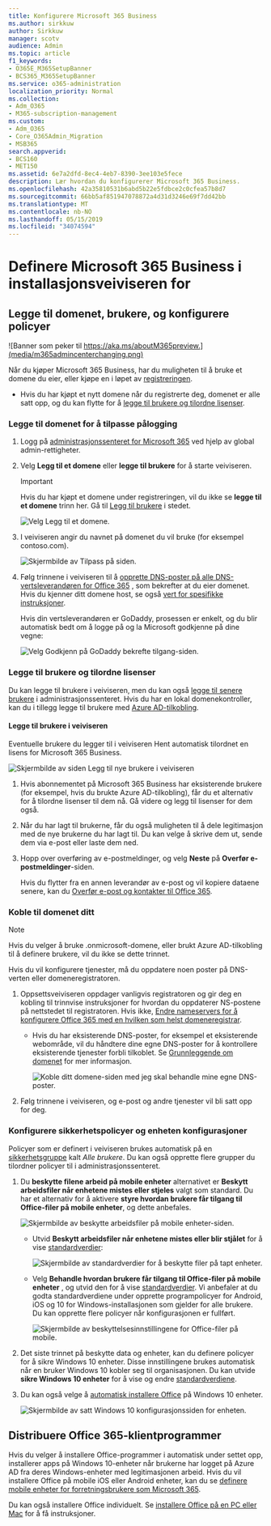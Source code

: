```yaml
---
title: Konfigurere Microsoft 365 Business
ms.author: sirkkuw
author: Sirkkuw
manager: scotv
audience: Admin
ms.topic: article
f1_keywords:
- O365E_M365SetupBanner
- BCS365_M365SetupBanner
ms.service: o365-administration
localization_priority: Normal
ms.collection:
- Adm_O365
- M365-subscription-management
ms.custom:
- Adm_O365
- Core_O365Admin_Migration
- MSB365
search.appverid:
- BCS160
- MET150
ms.assetid: 6e7a2dfd-8ec4-4eb7-8390-3ee103e5fece
description: Lær hvordan du konfigurerer Microsoft 365 Business.
ms.openlocfilehash: 42a35810531b6abd5b22e5fdbce2c0cfea57b8d7
ms.sourcegitcommit: 66bb5af851947078872a4d31d3246e69f7dd42bb
ms.translationtype: MT
ms.contentlocale: nb-NO
ms.lasthandoff: 05/15/2019
ms.locfileid: "34074594"
---
```

# <a name="set-up-microsoft-365-business-in-the-setup-wizard"></a>Definere Microsoft 365 Business i installasjonsveiviseren for

## <a name="add-your-domain-users-and-set-up-policies"></a>Legge til domenet, brukere, og konfigurere policyer

![Banner som peker til https://aka.ms/aboutM365preview.](media/m365admincenterchanging.png)

Når du kjøper Microsoft 365 Business, har du muligheten til å bruke et domene du eier, eller kjøpe en i løpet av [registreringen](sign-up.md).

- Hvis du har kjøpt et nytt domene når du registrerte deg, domenet er alle satt opp, og du kan flytte for å [legge til brukere og tilordne lisenser](#add-users-and-assign-licenses).

### <a name="add-your-domain-to-personalize-sign-in"></a>Legge til domenet for å tilpasse pålogging

1. Logg på [administrasjonssenteret for Microsoft 365](https://admin.microsoft.com) ved hjelp av global admin-rettigheter. 

2. Velg **Legg til et domene** eller **legge til brukere** for å starte veiviseren.
    > [!IMPORTANT]
    > Hvis du har kjøpt et domene under registreringen, vil du ikke se **legge til et domene** trinn her. Gå til [Legg til brukere](#add-users-and-assign-licenses) i stedet.

    ![Velg Legg til et domene.](media/addadomainadmincenter.png)
    
3. I veiviseren angir du navnet på domenet du vil bruke (for eksempel contoso.com).


    ![Skjermbilde av Tilpass på siden.](media/personalizesignin.png)

    
4. Følg trinnene i veiviseren til å [opprette DNS-poster på alle DNS-vertsleverandøren for Office 365](https://docs.microsoft.com/office365/admin/get-help-with-domains/create-dns-records-at-any-dns-hosting-provider) , som bekrefter at du eier domenet. Hvis du kjenner ditt domene host, se også [vert for spesifikke instruksjoner](https://docs.microsoft.com/office365/admin/get-help-with-domains/set-up-your-domain-host-specific-instructions).

    Hvis din vertsleverandøren er GoDaddy, prosessen er enkelt, og du blir automatisk bedt om å logge på og la Microsoft godkjenne på dine vegne:

    ![Velg Godkjenn på GoDaddy bekrefte tilgang-siden.](media/godaddyauth.png)

### <a name="add-users-and-assign-licenses"></a>Legge til brukere og tilordne lisenser

Du kan legge til brukere i veiviseren, men du kan også [legge til senere brukere](add-users-m365b.md) i administrasjonssenteret. Hvis du har en lokal domenekontroller, kan du i tillegg legge til brukere med [Azure AD-tilkobling](https://docs.microsoft.com/azure/active-directory/hybrid/how-to-connect-install-express).

#### <a name="add-users-in-the-wizard"></a>Legge til brukere i veiviseren

Eventuelle brukere du legger til i veiviseren Hent automatisk tilordnet en lisens for Microsoft 365 Business.

![Skjermbilde av siden Legg til nye brukere i veiviseren](media/addnewuserspage.png)

1. Hvis abonnementet på Microsoft 365 Business har eksisterende brukere (for eksempel, hvis du brukte Azure AD-tilkobling), får du et alternativ for å tilordne lisenser til dem nå. Gå videre og legg til lisenser for dem også.

3. Når du har lagt til brukerne, får du også muligheten til å dele legitimasjon med de nye brukerne du har lagt til. Du kan velge å skrive dem ut, sende dem via e-post eller laste dem ned.

4. Hopp over overføring av e-postmeldinger, og velg **Neste** på **Overfør e-postmeldinger**-siden. 

    Hvis du flytter fra en annen leverandør av e-post og vil kopiere dataene senere, kan du [Overfør e-post og kontakter til Office 365](https://support.office.com/article/a3e3bddb-582e-4133-8670-e61b9f58627e).


### <a name="connect-your-domain"></a>Koble til domenet ditt

> [!NOTE]
> Hvis du velger å bruke .onmicrosoft-domene, eller brukt Azure AD-tilkobling til å definere brukere, vil du ikke se dette trinnet.
  
Hvis du vil konfigurere tjenester, må du oppdatere noen poster på DNS-verten eller domeneregistratoren.
  
1. Oppsettsveiviseren oppdager vanligvis registratoren og gir deg en kobling til trinnvise instruksjoner for hvordan du oppdaterer NS-postene på nettstedet til registratoren. Hvis ikke, [Endre nameservers for å konfigurere Office 365 med en hvilken som helst domeneregistrar](https://support.office.com/article/a8b487a9-2a45-4581-9dc4-5d28a47010a2). 

    - Hvis du har eksisterende DNS-poster, for eksempel et eksisterende webområde, vil du håndtere dine egne DNS-poster for å kontrollere eksisterende tjenester forbli tilkoblet. Se [Grunnleggende om domenet](https://docs.microsoft.com/office365/admin/get-help-with-domains/dns-basics) for mer informasjon.

        ![Koble ditt domene-siden med jeg skal behandle mine egne DNS-poster.](media/connectyourdomainpage.png)

2. Følg trinnene i veiviseren, og e-post og andre tjenester vil bli satt opp for deg.

### <a name="set-up-security-policies-and-device-configurations"></a>Konfigurere sikkerhetspolicyer og enheten konfigurasjoner 

Policyer som er definert i veiviseren brukes automatisk på en [sikkerhetsgruppe](https://docs.microsoft.com/office365/admin/create-groups/compare-groups#security-groups) kalt *Alle brukere*. Du kan også opprette flere grupper du tilordner policyer til i administrasjonssenteret.

1. Du **beskytte filene arbeid på mobile enheter** alternativet er **Beskytt arbeidsfiler når enhetene mistes eller stjeles** valgt som standard. Du har et alternativ for å aktivere **styre hvordan brukere får tilgang til Office-filer på mobile enheter**, og dette anbefales.

    ![Skjermbilde av beskytte arbeidsfiler på mobile enheter-siden.](media/protectworkfilesondevices.png)

     - Utvid **Beskytt arbeidsfiler når enhetene mistes eller blir stjålet** for å vise [standardverdier](protect-work-files-on-lost-or-stolen-device.md):

        ![Skjermbilde av standardverdier for å beskytte filer på tapt enheter.](media/protectworkfilesondevicesdefault.png)

    - Velg **Behandle hvordan brukere får tilgang til Office-filer på mobile enheter** , og utvid den for å vise [standardverdier](manage-user-access-on-mobile-devices.md). Vi anbefaler at du godta standardverdiene under opprette programpolicyer for Android, iOS og 10 for Windows-installasjonen som gjelder for alle brukere. Du kan opprette flere policyer når konfigurasjonen er fullført.

        ![Skjermbilde av beskyttelsesinnstillingene for Office-filer på mobile.](media/useraccessonmobile.png)

2. Det siste trinnet på beskytte data og enheter, kan du definere policyer for å sikre Windows 10 enheter. Disse innstillingene brukes automatisk når en bruker Windows 10 kobler seg til organisasjonen. Du kan utvide **sikre Windows 10 enheter** for å vise og endre [standardverdiene](secure-windows-10-devices.md).
3. Du kan også velge å [automatisk installere Office](install-office-on-windows-10-during-setup.md) på Windows 10 enheter.

    ![Skjermbilde av satt Windows 10 konfigurasjonssiden for enheten.](media/setwin10config.png)



## <a name="deploy-office-365-client-apps"></a>Distribuere Office 365-klientprogrammer

Hvis du velger å installere Office-programmer i automatisk under settet opp, installerer apps på Windows 10-enheter når brukerne har logget på Azure AD fra deres Windows-enheter med legitimasjonen arbeid.
Hvis du vil installere Office på mobile iOS eller Android enheter, kan du se [definere mobile enheter for forretningsbrukere som Microsoft 365](set-up-mobile-devices.md).

Du kan også installere Office individuelt. Se [installere Office på en PC eller Mac](https://support.office.com/article/4414eaaf-0478-48be-9c42-23adc471665) for å få instruksjoner.
